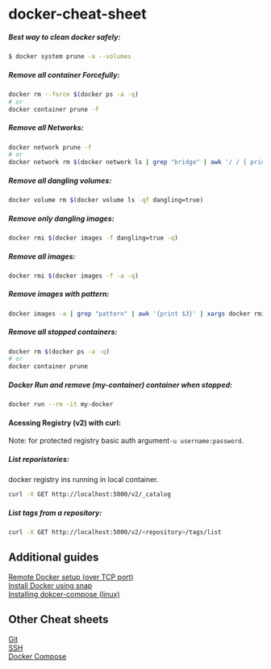 # docker-cheat-sheet

##### Best way to clean docker safely:
```bash
$ docker system prune -a --volumes
```
##### Remove all container Forcefully:
```bash
docker rm --force $(docker ps -a -q)
# or
docker container prune -f
```
##### Remove all Networks:
```bash
docker network prune -f
# or
docker network rm $(docker network ls | grep "bridge" | awk '/ / { print $1 }')
```

##### Remove all dangling volumes:
```bash
docker volume rm $(docker volume ls -qf dangling=true)
```
##### Remove only dangling images:
```bash
docker rmi $(docker images -f dangling=true -q)
```

##### Remove all images:
```bash
docker rmi $(docker images -f -a -q)
```
##### Remove images with pattern:
```bash
docker images -a | grep "pattern" | awk '{print $3}' | xargs docker rmi
```

##### Remove all stopped containers:
```bash
docker rm $(docker ps -a -q)
# or 
docker container prune
```

##### Docker Run and remove  (my-container) container when stopped:
```bash
docker run --rm -it my-docker 
```

#### Acessing Registry (v2) with curl:
Note: for protected registry basic auth argument`-u username:password`.
##### List reporistories:
docker registry ins running  in local container.
```bash
curl -X GET http://localhost:5000/v2/_catalog
```
##### List tags from a repository:
```bash
curl -X GET http://localhost:5000/v2/<repository>/tags/list
```

## Additional guides

[Remote Docker setup (over TCP port)][1]  
[Install Docker using snap][2]  
[Installing dokcer-compose (linux)][3]  


## Other Cheat sheets

[Git][101]  
[SSH][102]  
[Docker Compose][103]  


[1]: https://gist.github.com/WSMathias/ee53251a5f778756f8ab43fb2c83c33f
[2]: https://gist.github.com/WSMathias/a3e48b75720a71dd3b7f77717bcae7c1
[3]: https://gist.github.com/WSMathias/3a0b5e0b68a2f6b32c47b116c8e2e7f6

[101]: https://github.com/WSMathias/Git-Cheat-Sheet/blob/master/README.md
[102]: https://gist.github.com/WSMathias/ee53251a5f778756f8ab43fb2c83c33f
[103]: https://gist.github.com/WSMathias/24cf2eed19195497699a2956cb27e1e9
